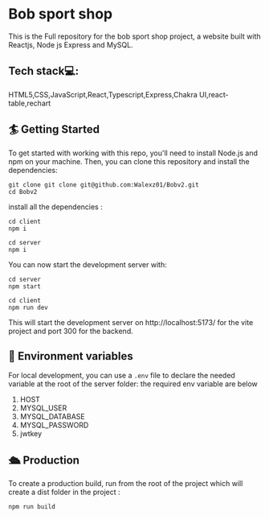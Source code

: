 # Bob sport shop

This is the Full repository for the bob sport shop project, a website built with Reactjs, Node js Express and MySQL.

## Tech stack💻:

HTML5,CSS,JavaScript,React,Typescript,Express,Chakra UI,react-table,rechart

## 🏄 Getting Started

To get started with working with this repo, you'll need to install Node.js and npm on your machine. Then, you can clone this repository and install the dependencies:

```
git clone git clone git@github.com:Walexz01/Bobv2.git
cd Bobv2
```

install all the dependencies :

```
cd client
npm i

cd server
npm i

```

You can now start the development server with:

```
cd server
npm start

cd client
npm run dev
```

This will start the development server on http://localhost:5173/ for the vite project and port 300 for the backend.

## 🦑 Environment variables

For local development, you can use a `.env` file to declare the needed variable at the root of the server folder: the required env variable are below

1. HOST
2. MYSQL_USER
3. MYSQL_DATABASE
4. MYSQL_PASSWORD
5. jwtkey

## 🛳 Production

To create a production build, run from the root of the project which will create a dist folder in the project :

```
npm run build
```
